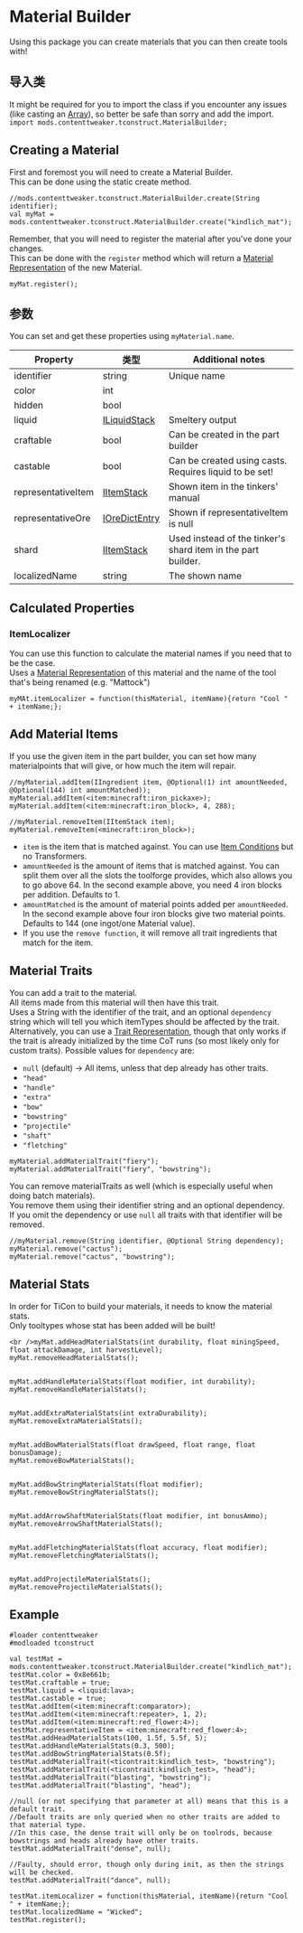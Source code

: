 # Material Builder

Using this package you can create materials that you can then create tools with!

## 导入类

It might be required for you to import the class if you encounter any issues (like casting an [Array](/AdvancedFunctions/Arrays_and_Loops/)), so better be safe than sorry and add the import.  
`import mods.contenttweaker.tconstruct.MaterialBuilder;`

## Creating a Material

First and foremost you will need to create a Material Builder.  
This can be done using the static create method.

```zenscript
//mods.contenttweaker.tconstruct.MaterialBuilder.create(String identifier);
val myMat = mods.contenttweaker.tconstruct.MaterialBuilder.create("kindlich_mat");
```

Remember, that you will need to register the material after you've done your changes.  
This can be done with the `register` method which will return a [Material Representation](/Mods/ContentTweaker/Tinkers_Construct/Material/) of the new Material.

```zenscript
myMat.register();
```

## 参数

You can set and get these properties using `myMaterial.name`.

| Property           | 类型                                               | Additional notes                                             |
| ------------------ | ------------------------------------------------ | ------------------------------------------------------------ |
| identifier         | string                                           | Unique name                                                  |
| color              | int                                              |                                                              |
| hidden             | bool                                             |                                                              |
| liquid             | [ILiquidStack](/Vanilla/Liquids/ILiquidStack/)   | Smeltery output                                              |
| craftable          | bool                                             | Can be created in the part builder                           |
| castable           | bool                                             | Can be created using casts. Requires liquid to be set!       |
| representativeItem | [IItemStack](/Vanilla/Items/IItemStack/)         | Shown item in the tinkers' manual                            |
| representativeOre  | [IOreDictEntry](/Vanilla/OreDict/IOreDictEntry/) | Shown if representativeItem is null                          |
| shard              | [IItemStack](/Vanilla/Items/IItemStack/)         | Used instead of the tinker's shard item in the part builder. |
| localizedName      | string                                           | The shown name                                               |

## Calculated Properties

### ItemLocalizer

You can use this function to calculate the material names if you need that to be the case.  
Uses a [Material Representation](/Mods/ContentTweaker/Tinkers_Construct/Material/) of this material and the name of the tool that's being renamed (e.g. "Mattock")

```zenscript
myMAt.itemLocalizer = function(thisMaterial, itemName){return "Cool " + itemName;};
```

## Add Material Items

If you use the given item in the part builder, you can set how many materialpoints that will give, or how much the item will repair.

```zenscript
//myMaterial.addItem(IIngredient item, @Optional(1) int amountNeeded, @Optional(144) int amountMatched));
myMaterial.addItem(<item:minecraft:iron_pickaxe>);
myMaterial.addItem(<item:minecraft:iron_block>, 4, 288);

//myMaterial.removeItem(IItemStack item);
myMaterial.removeItem(<minecraft:iron_block>);
```

- `item` is the item that is matched against. You can use [Item Conditions](/Vanilla/Items/Item_Conditions/) but no Transformers. 
- `amountNeeded` is the amount of items that is matched against. You can split them over all the slots the toolforge provides, which also allows you to go above 64. In the second example above, you need 4 iron blocks per addition. Defaults to 1.
- `amountMatched` is the amount of material points added per `amountNeeded`. In the second example above four iron blocks give two material points. Defaults to 144 (one ingot/one Material value).
- If you use the `remove function`, it will remove all trait ingredients that match for the item.

## Material Traits

You can add a trait to the material.  
All items made from this material will then have this trait.  
Uses a String with the identifier of the trait, and an optional `dependency` string which will tell you which itemTypes should be affected by the trait.  
Alternatively, you can use a [Trait Representation](/Mods/ContentTweaker/Tinkers_Construct/Trait/), though that only works if the trait is already initialized by the time CoT runs (so most likely only for custom traits). Possible values for `dependency` are:

- `null` (default) → All items, unless that dep already has other traits.
- `"head"`
- `"handle"`
- `"extra"`
- `"bow"`
- `"bowstring"`
- `"projectile"`
- `"shaft"`
- `"fletching"`

```zenscript
myMaterial.addMaterialTrait("fiery");
myMaterial.addMaterialTrait("fiery", "bowstring");
```

You can remove materialTraits as well (which is especially useful when doing batch materials).  
You remove them using their identifier string and an optional dependency.  
If you omit the dependency or use `null` all traits with that identifier will be removed.

```zenscript
//myMaterial.remove(String identifier, @Optional String dependency);
myMaterial.remove("cactus");
myMaterial.remove("cactus", "bowstring");
```

## Material Stats

In order for TiCon to build your materials, it needs to know the material stats.  
Only tooltypes whose stat has been added will be built!

```zenscript
<br />myMat.addHeadMaterialStats(int durability, float miningSpeed, float attackDamage, int harvestLevel);
myMat.removeHeadMaterialStats();


myMat.addHandleMaterialStats(float modifier, int durability);
myMat.removeHandleMaterialStats();


myMat.addExtraMaterialStats(int extraDurability);
myMat.removeExtraMaterialStats();


myMat.addBowMaterialStats(float drawSpeed, float range, float bonusDamage);
myMat.removeBowMaterialStats();


myMat.addBowStringMaterialStats(float modifier);
myMat.removeBowStringMaterialStats();


myMat.addArrowShaftMaterialStats(float modifier, int bonusAmmo);
myMat.removeArrowShaftMaterialStats();


myMat.addFletchingMaterialStats(float accuracy, float modifier);
myMat.removeFletchingMaterialStats();


myMat.addProjectileMaterialStats();
myMat.removeProjectileMaterialStats();
```

## Example

```zenscript
#loader contenttweaker
#modloaded tconstruct

val testMat = mods.contenttweaker.tconstruct.MaterialBuilder.create("kindlich_mat");
testMat.color = 0x8e661b;
testMat.craftable = true;
testMat.liquid = <liquid:lava>;
testMat.castable = true;
testMat.addItem(<item:minecraft:comparator>);
testMat.addItem(<item:minecraft:repeater>, 1, 2);
testMat.addItem(<item:minecraft:red_flower:4>);
testMat.representativeItem = <item:minecraft:red_flower:4>;
testMat.addHeadMaterialStats(100, 1.5f, 5.5f, 5);
testMat.addHandleMaterialStats(0.3, 500);
testMat.addBowStringMaterialStats(0.5f);
testMat.addMaterialTrait(<ticontrait:kindlich_test>, "bowstring");
testMat.addMaterialTrait(<ticontrait:kindlich_test>, "head");
testMat.addMaterialTrait("blasting", "bowstring");
testMat.addMaterialTrait("blasting", "head");

//null (or not specifying that parameter at all) means that this is a default trait.
//Default traits are only queried when no other traits are added to that material type.
//In this case, the dense trait will only be on toolrods, because bowstrings and heads already have other traits.
testMat.addMaterialTrait("dense", null);

//Faulty, should error, though only during init, as then the strings will be checked.
testMat.addMaterialTrait("dance", null);

testMat.itemLocalizer = function(thisMaterial, itemName){return "Cool " + itemName;};
testMat.localizedName = "Wicked";
testMat.register();
```